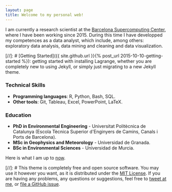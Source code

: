 ```yaml
---
layout: page
title: Welcome to my personal web!
---
```


I am currently a research scientist at the [Barcelona Supercomputing Center](https://www.bsc.es/), where I have been working since 2015. During this time I have developped my competences as a data analyst, which include, among others: exploratory data analysis, data mining and cleaning and data visualization.


[//]: # [Getting Started]({{ site.github.url }}{% post_url 2015-10-10-getting-started %}): getting started with installing Lagrange, whether you are completely new to using Jekyll, or simply just migrating to a new Jekyll theme.

### Technical Skills

* **Programming languages**: R, Python, Bash, SQL.
* **Other tools**: Git, Tableau, Excel, PowerPoint, LaTeX.

### Education

* **PhD in Environmental Engineering** - Universitat Politècnica de Catalunya (Escola Tècnica Superior d'Enginyers de Camins, Canals i Ports de Barcelona).
* **MSc in Geophysics and Meteorology** - Universidad de Granada.
* **BSc in Environmental Sciences** - Universidad de Murcia.

Here is what I am up to [now](now.html).



[//]: # This theme is completely free and open source software. You may use it however you want, as it is distributed under the [MIT License](http://choosealicense.com/licenses/mit/). If you are having any problems, any questions or suggestions, feel free to [tweet at me](https://twitter.com/intent/tweet?text=My%question%about%Lagrange%is:%&amp;via=paululele), or [file a GitHub issue](https://github.com/lenpaul/lagrange/issues/new).
